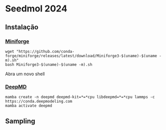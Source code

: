 # Seedmol 2024

## Instalação

### [Miniforge](https://github.com/conda-forge/miniforge)

```
wget "https://github.com/conda-forge/miniforge/releases/latest/download/Miniforge3-$(uname)-$(uname -m).sh"
bash Miniforge3-$(uname)-$(uname -m).sh
```
Abra um novo shell

### [DeepMD](https://docs.deepmodeling.com/projects/deepmd/en/r2/install/easy-install.html#install-with-conda)

```
mamba create -n deepmd deepmd-kit=*=*cpu libdeepmd=*=*cpu lammps -c https://conda.deepmodeling.com
mamba activate deepmd
```

## Sampling
